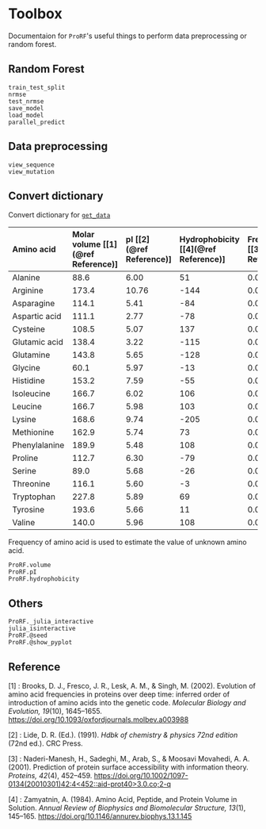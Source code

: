 # Toolbox
Documentaion for `ProRF`'s useful things to perform data preprocessing or random forest.

## Random Forest
```@docs
train_test_split
nrmse
test_nrmse
save_model
load_model
parallel_predict
```

## Data preprocessing
```@docs
view_sequence
view_mutation
```

## Convert dictionary
Convert dictionary for [`get_data`](@ref)

|Amino acid|Molar volume \[[1](@ref Reference)\]|pI \[[2](@ref Reference)\]|Hydrophobicity \[[4](@ref Reference)\]|Frequency \[[3](@ref Reference)\]|
|:---|:---|:---|:---|:---|
|Alanine|88.6|6.00|51|0.0777|
|Arginine|173.4|10.76|-144|0.0627|
|Asparagine|114.1|5.41|-84|0.0336|
|Aspartic acid|111.1|2.77|-78|0.0542|
|Cysteine|108.5|5.07|137|0.0078|
|Glutamic acid|138.4|3.22|-115|0.0859|
|Glutamine|143.8|5.65|-128|0.0315|
|Glycine|60.1|5.97|-13|0.0730|
|Histidine|153.2|7.59|-55|0.0192|
|Isoleucine|166.7|6.02|106|0.0666|
|Leucine|166.7|5.98|103|0.0891|
|Lysine|168.6|9.74|-205|0.0776|
|Methionine|162.9|5.74|73|0.0241|
|Phenylalanine|189.9|5.48|108|0.0361|
|Proline|112.7|6.30|-79|0.0435|
|Serine|89.0|5.68|-26|0.0466|
|Threonine|116.1|5.60|-3|0.0487|
|Tryptophan|227.8|5.89|69|0.0102|
|Tyrosine|193.6|5.66|11|0.0300|
|Valine|140.0|5.96|108|0.0817|
Frequency of amino acid is used to estimate the value of unknown amino acid.
```@docs
ProRF.volume
ProRF.pI
ProRF.hydrophobicity 
```
## Others
```@docs
ProRF._julia_interactive
julia_isinteractive
ProRF.@seed
ProRF.@show_pyplot
```

## Reference
\[1\] : Brooks, D. J., Fresco, J. R., Lesk, A. M., & Singh, M. (2002). Evolution of amino acid frequencies in proteins over deep time: inferred order of introduction of amino acids into the genetic code. *Molecular Biology and Evolution, 19*(10), 1645–1655. <https://doi.org/10.1093/oxfordjournals.molbev.a003988>

\[2\] :  Lide, D. R. (Ed.). (1991). *Hdbk of chemistry & physics 72nd edition* (72nd ed.). CRC Press.

\[3\] :  Naderi-Manesh, H., Sadeghi, M., Arab, S., & Moosavi Movahedi, A. A. (2001). Prediction of protein surface accessibility with information theory. *Proteins, 42*(4), 452–459. [https://doi.org/10.1002/1097-0134(20010301)42:4<452::aid-prot40>3.0.co;2-q](https://doi.org/10.1002/1097-0134(20010301)42:4<452::aid-prot40>3.0.co;2-q)

\[4\] :  Zamyatnin, A. (1984). Amino Acid, Peptide, and Protein Volume in Solution. *Annual Review of Biophysics and Biomolecular Structure, 13*(1), 145–165. <https://doi.org/10.1146/annurev.biophys.13.1.145>